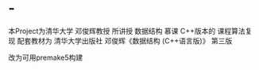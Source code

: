 # -

本Project为清华大学 邓俊辉教授 所讲授 数据结构 慕课 C++版本的 课程算法复现
配套教材为 清华大学出版社 邓俊辉《数据结构 (C++语言版)》 第三版

改为可用premake5构建
